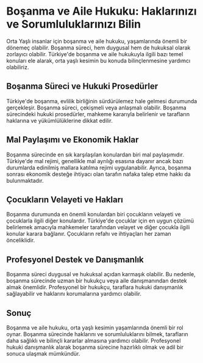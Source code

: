 # Boşanma ve Aile Hukuku: Haklarınızı ve Sorumluluklarınızı Bilin

Orta Yaşlı insanlar için boşanma ve aile hukuku, yaşamlarında önemli bir dönemeç olabilir. Boşanma süreci, hem duygusal hem de hukuksal olarak zorlayıcı olabilir. Türkiye'de boşanma ve aile hukukuyla ilgili bazı temel konuları ele alarak, orta yaşlı kesimin bu konuda bilinçlenmesine yardımcı olabiliriz.

## Boşanma Süreci ve Hukuki Prosedürler

Türkiye'de boşanma, evlilik birliğinin sürdürülemez hale gelmesi durumunda gerçekleşir. Boşanma süreci, çekişmeli veya anlaşmalı olabilir. Boşanma sürecindeki hukuki prosedürler, mahkeme kararıyla belirlenir ve tarafların haklarına ve yükümlülüklerine dikkat edilir.

## Mal Paylaşımı ve Ekonomik Haklar

Boşanma sürecinde en sık karşılaşılan konulardan biri mal paylaşımıdır. Türkiye'de mal rejimi, genellikle mal ayrılığı esasına dayanır ancak bazı durumlarda edinilmiş mallara katılma rejimi uygulanabilir. Ayrıca, boşanma sonrası ekonomik desteğe ihtiyacı olan tarafın nafaka talep etme hakkı da bulunmaktadır.

## Çocukların Velayeti ve Hakları

Boşanma durumunda en önemli konulardan biri çocukların velayeti ve çocuklarla ilgili diğer konulardır. Türkiye'de çocuklar için en uygun çözümü belirlemek amacıyla mahkemeler tarafından velayet ve diğer çocukla ilgili konular karara bağlanır. Çocukların refahı ve ihtiyaçları her zaman önceliklidir.

## Profesyonel Destek ve Danışmanlık

Boşanma süreci duygusal ve hukuksal açıdan karmaşık olabilir. Bu nedenle, boşanma sürecinde uzman bir hukukçu veya aile danışmanından destek almak önemlidir. Profesyonel bir hukukçu, taraflara hukuki danışmanlık sağlayabilir ve haklarını korumalarına yardımcı olabilir.

## Sonuç

Boşanma ve aile hukuku, orta yaşlı kesimin yaşamlarında önemli bir rol oynar. Boşanma sürecinde haklarını ve sorumluluklarını bilmek, tarafların daha sağlıklı ve bilinçli kararlar almasına yardımcı olabilir. Profesyonel hukuki danışmanlık alarak boşanma sürecine hazırlıklı olmak ve adil bir sonuca ulaşmak mümkündür.
